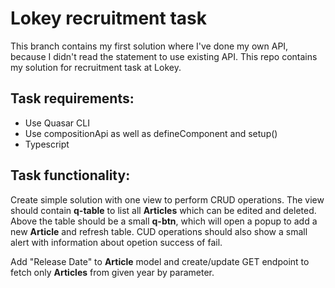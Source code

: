 # Lokey recruitment task

This branch contains my first solution where I've done my own API, because I didn't read the statement to use existing API.
This repo contains my solution for recruitment task at Lokey.

## Task requirements:
- Use Quasar CLI
- Use compositionApi as well as defineComponent and setup()
- Typescript

## Task functionality:
Create simple solution with one view to perform CRUD operations. The view should contain **q-table** to list all **Articles** which can be edited and deleted. Above the table should be a small **q-btn**, which will open a popup to add a new **Article** and refresh table. CUD operations should also show a small alert with information about opetion success of fail.

Add "Release Date" to **Article** model and create/update GET endpoint to fetch only **Articles** from given year by parameter.